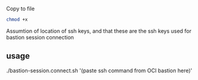 Copy to file
```bash
chmod +x
```
Assumtion of location of ssh keys, and that these are the ssh keys used for bastion session connection

## usage
./bastion-session.connect.sh '(paste ssh command from OCI bastion here)'
